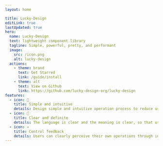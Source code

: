 ```yaml
---
layout: home

title: Lucky-Design
editLink: true
lastUpdated: true
hero:
  name: Lucky-Design
  text: lightweight component library
  tagline: Simple, powerful, pretty, and performant
  image:
    src: /icon.png
    alt: lucky-design
  actions:
    - theme: brand
      text: Get Starred
      link: /guide/install
    - theme: alt
      text: View on Github
      link: https://github.com/lucky-design-org/lucky-design
features:
  - icon: 🔨
    title: Simple and intuitive
    details: Design simple and intuitive operation process to reduce user's memory burden
  - icon: 🧩
    title: Clear and definite
    details: The language is clear and the meaning is clear, so that users can quickly understand and make decisions
  - icon: ✈️
    title: Control feedback
    details: Users can clearly perceive their own operations through interface style and interactive dynamic effect
---
```

